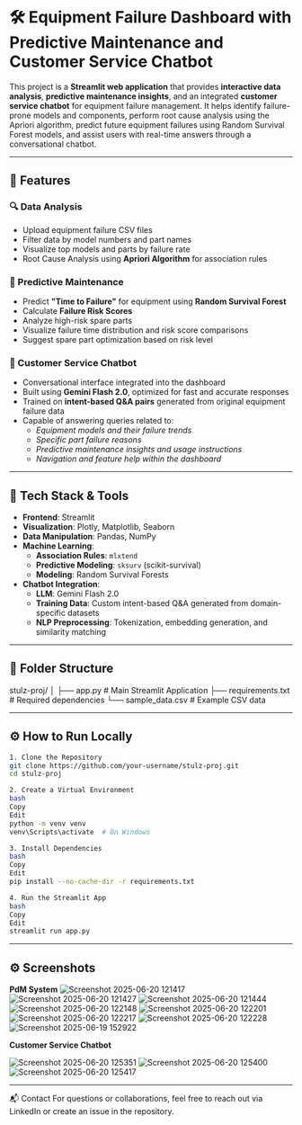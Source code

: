 # 🛠 Equipment Failure Dashboard with Predictive Maintenance and Customer Service Chatbot

This project is a **Streamlit web application** that provides **interactive data analysis**, **predictive maintenance insights**, and an integrated **customer service chatbot** for equipment failure management. It helps identify failure-prone models and components, perform root cause analysis using the Apriori algorithm, predict future equipment failures using Random Survival Forest models, and assist users with real-time answers through a conversational chatbot.

---

## 📌 Features

### 🔍 Data Analysis

- Upload equipment failure CSV files  
- Filter data by model numbers and part names  
- Visualize top models and parts by failure rate  
- Root Cause Analysis using **Apriori Algorithm** for association rules  

### 🔧 Predictive Maintenance

- Predict **"Time to Failure"** for equipment using **Random Survival Forest**  
- Calculate **Failure Risk Scores**  
- Analyze high-risk spare parts  
- Visualize failure time distribution and risk score comparisons  
- Suggest spare part optimization based on risk level  

### 🤖 Customer Service Chatbot

- Conversational interface integrated into the dashboard  
- Built using **Gemini Flash 2.0**, optimized for fast and accurate responses  
- Trained on **intent-based Q&A pairs** generated from original equipment failure data  
- Capable of answering queries related to:  
  - *Equipment models and their failure trends*  
  - *Specific part failure reasons*  
  - *Predictive maintenance insights and usage instructions*  
  - *Navigation and feature help within the dashboard*  

---

## 🚀 Tech Stack & Tools

- **Frontend**: Streamlit  
- **Visualization**: Plotly, Matplotlib, Seaborn  
- **Data Manipulation**: Pandas, NumPy  
- **Machine Learning**:  
  - **Association Rules**: `mlxtend`  
  - **Predictive Modeling**: `sksurv` (scikit-survival)  
  - **Modeling**: Random Survival Forests  
- **Chatbot Integration**:  
  - **LLM**: Gemini Flash 2.0  
  - **Training Data**: Custom intent-based Q&A generated from domain-specific datasets  
  - **NLP Preprocessing**: Tokenization, embedding generation, and similarity matching  


---

## 📂 Folder Structure

stulz-proj/ │ ├── app.py # Main Streamlit Application ├── requirements.txt # Required dependencies └── sample_data.csv # Example CSV data


---

## ⚙️ How to Run Locally

```bash
1. Clone the Repository
git clone https://github.com/your-username/stulz-proj.git
cd stulz-proj

2. Create a Virtual Environment
bash
Copy
Edit
python -m venv venv
venv\Scripts\activate  # On Windows

3. Install Dependencies
bash
Copy
Edit
pip install --no-cache-dir -r requirements.txt

4. Run the Streamlit App
bash
Copy
Edit
streamlit run app.py
```
---
## ⚙️ Screenshots

**PdM System**
![Screenshot 2025-06-20 121417](https://github.com/user-attachments/assets/8c6db8fb-6fc4-4638-970c-41fbbe3fad6d)
![Screenshot 2025-06-20 121427](https://github.com/user-attachments/assets/778dc190-2ff3-41b1-b3e5-db4dd7a2d4ef)
![Screenshot 2025-06-20 121444](https://github.com/user-attachments/assets/bcea7b96-ddc7-4efc-9ad4-0561d847d5c7)
![Screenshot 2025-06-20 122148](https://github.com/user-attachments/assets/77ee980f-6411-4bb5-a18e-92a6cc4ee265)
![Screenshot 2025-06-20 122201](https://github.com/user-attachments/assets/96472f51-b2e0-4825-b24f-e28c294ec4f8)
![Screenshot 2025-06-20 122217](https://github.com/user-attachments/assets/5cff620a-0546-4842-87a3-84751ed8883d)
![Screenshot 2025-06-20 122228](https://github.com/user-attachments/assets/d930777c-31ad-4214-a2ca-fd58f18565af)
![Screenshot 2025-06-19 152922](https://github.com/user-attachments/assets/2982d94e-2b28-4bdb-93c1-89bb39395cb9)

**Customer Service Chatbot**

![Screenshot 2025-06-20 125351](https://github.com/user-attachments/assets/3f8b74a0-e355-45a3-ac76-e84dbf366b59)
![Screenshot 2025-06-20 125400](https://github.com/user-attachments/assets/0bdaa483-593d-4adf-9cdb-dbd10a820283)
![Screenshot 2025-06-20 125417](https://github.com/user-attachments/assets/60366901-0275-42f0-9e8d-0cdc09cc8982)

---
📬 Contact
For questions or collaborations, feel free to reach out via LinkedIn or create an issue in the repository.



